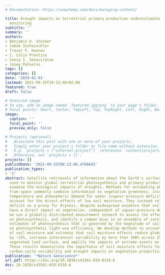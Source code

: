 ```yaml
---
# Documentation: https://wowchemy.com/docs/managing-content/

title: Drought impacts on terrestrial primary production underestimated by satellite
  monitoring
subtitle: ''
summary: ''
authors:
- Benjamin D. Stocker
- Jakob Zscheischler
- Trevor F. Keenan
- I. Colin Prentice
- Sonia I. Seneviratne
- Josep Peñuelas
tags: []
categories: []
date: '2019-01-01'
lastmod: 2021-09-25T10:12:46+02:00
featured: true
draft: false

# Featured image
# To use, add an image named `featured.jpg/png` to your page's folder.
# Focal points: Smart, Center, TopLeft, Top, TopRight, Left, Right, BottomLeft, Bottom, BottomRight.
image:
  caption: ''
  focal_point: ''
  preview_only: false

# Projects (optional).
#   Associate this post with one or more of your projects.
#   Simply enter your project's folder or file name without extension.
#   E.g. `projects = ["internal-project"]` references `content/project/deep-learning/index.md`.
#   Otherwise, set `projects = []`.
projects: []
publishDate: '2021-09-25T08:12:46.476604Z'
publication_types:
- '2'
abstract: Satellite retrievals of information about the Earth's surface are widely
  used to monitor global terrestrial photosynthesis and primary production and to
  examine the ecological impacts of droughts. Methods for estimating photosynthesis
  from space commonly combine information on vegetation greenness, incoming radiation,
  temperature and atmospheric demand for water (vapour-pressure deficit), but do not
  account for the direct effects of low soil moisture. They instead rely on vapour-pressure
  deficit as a proxy for dryness, despite widespread evidence that soil moisture deficits
  have a direct impact on vegetation, independent of vapour-pressure deficit. Here,
  we use a globally distributed measurement network to assess the effect of soil moisture
  on photosynthesis, and identify a common bias in an ensemble of satellite-based
  estimates of photosynthesis that is governed by the magnitude of soil moisture effects
  on photosynthetic light-use efficiency. We develop methods to account for the influence
  of soil moisture and estimate that soil moisture effects reduce global annual photosynthesis
  by ~15%, increase interannual variability by more than 100% across 25% of the global
  vegetated land surface, and amplify the impacts of extreme events on primary production.
  These results demonstrate the importance of soil moisture effects for monitoring
  carbon-cycle variability and drought impacts on vegetation productivity from space.
publication: '*Nature Geoscience*'
url_pdf: https://doi.org/10.1038/s41561-019-0318-6
doi: 10.1038/s41561-019-0318-6
---
```

